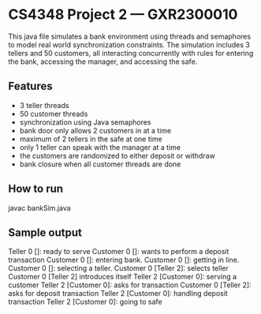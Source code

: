 # CS4348 Project 2 — GXR2300010 

This java file simulates a bank environment using threads and semaphores to model real world synchronization constraints. The simulation includes 3 tellers and 50 customers, all interacting concurrently with rules for entering the bank, accessing the manager, and accessing the safe.

## Features

- 3 teller threads
- 50 customer threads
- synchronization using Java semaphores
- bank door only allows 2 customers in at a time
- maximum of 2 tellers in the safe at one time
- only 1 teller can speak with the manager at a time
- the customers are randomized to either deposit or withdraw
- bank closure when all customer threads are done

## How to run

javac bankSim.java


## Sample output

Teller 0 []: ready to serve
Customer 0 []: wants to perform a deposit transaction
Customer 0 []: entering bank.
Customer 0 []: getting in line.
Customer 0 []: selecting a teller.
Customer 0 [Teller 2]: selects teller
Customer 0 [Teller 2] introduces itself
Teller 2 [Customer 0]: serving a customer
Teller 2 [Customer 0]: asks for transaction
Customer 0 [Teller 2]: asks for deposit transaction
Teller 2 [Customer 0]: handling deposit transaction
Teller 2 [Customer 0]: going to safe